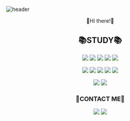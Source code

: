 ![header](https://capsule-render.vercel.app/api?type=wave&color=8669AE&height=300&section=header&text=Chaeyeon%20Kim&fontSize=75&fontColor=ffffff&animation=fadeIn)

<p align=center>💜Hi there!💜</p>

<h2 align=center>📚STUDY📚</h2>
<p align=center>
  <img src="https://img.shields.io/badge/Python-3776AB?logo=Python&logoColor=white"/>
  <img src="https://img.shields.io/badge/C-A8B9CC?logo=C&logoColor=white"/>
  <img src="https://img.shields.io/badge/Java-007396?logo=Java&logoColor=white"/>
  <img src="https://img.shields.io/badge/MSSQL-CC2927?logo=Microsoft-SQL-Server&logoColor=white"/>
  <img src="https://img.shields.io/badge/MySQL-4479A1?logo=MySQL&logoColor=white"/>
</p>
<p align=center>
  <img src="https://img.shields.io/badge/HTML5-E34F26?logo=HTML5&logoColor=white"/>
  <img src="https://img.shields.io/badge/CSS3-1572B6?logo=CSS3&logoColor=white"/>
  <img src="https://img.shields.io/badge/JavaScript-F7DF1E?logo=JavaScript&logoColor=white"/>
  <img src="https://img.shields.io/badge/React-61DAFB?logo=React&logoColor=white"/>
  <img src="https://img.shields.io/badge/TypeScript-3178C6?logo=TypeScript&logoColor=white"/>
</p>
<p align=center>
  <img src="https://img.shields.io/badge/Django-092E20?logo=Django&logoColor=white"/>
  <img src="https://img.shields.io/badge/AWS-232F3E?logo=Amazon-aws&logoColor=white"/>
</p>

<h3 align=center>👀CONTACT ME👀</h3>
<p align=center>
  <a href="https://www.instagram.com/codusz_/"><img src="https://img.shields.io/badge/Instagram-E4405F?logo=Instagram&logoColor=white"/></a> <a href="https://www.linkedin.com/in/chaeyeon-kim-752a74207/"><img src="https://img.shields.io/badge/LinkedIn-0A66C2?logo=LinkedIn&logoColor=white"/></a>
</p>
